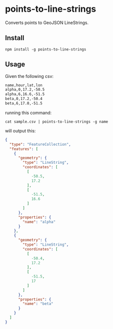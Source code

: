 # points-to-line-strings
Converts points to GeoJSON LineStrings.

## Install

`npm install -g points-to-line-strings`

## Usage

Given the following csv:

```txt
name,hour,lat,lon
alpha,0,17.2,-50.5
alpha,6,16.6,-51.5
beta,0,17.2,-50.4
beta,6,17.0,-51.5
```

running this command:

`cat sample.csv | points-to-line-strings -g name`

will output this:

```json
{
  "type": "FeatureCollection",
  "features": [
    {
      "geometry": {
        "type": "LineString",
        "coordinates": [
          [
            -50.5,
            17.2
          ],
          [
            -51.5,
            16.6
          ]
        ]
      },
      "properties": {
        "name": "alpha"
      }
    },
    {
      "geometry": {
        "type": "LineString",
        "coordinates": [
          [
            -50.4,
            17.2
          ],
          [
            -51.5,
            17
          ]
        ]
      },
      "properties": {
        "name": "beta"
      }
    }
  ]
}
```
